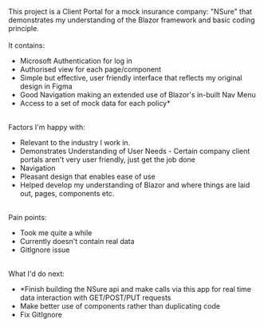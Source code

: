 This project is a Client Portal for a mock insurance company: "NSure" that demonstrates my understanding of the Blazor framework and basic coding principle. <br></br>
It contains:
- Microsoft Authentication for log in
- Authorised view for each page/component
- Simple but effective, user friendly interface that reflects my original design in Figma
- Good Navigation making an extended use of Blazor's in-built Nav Menu
- Access to a set of mock data for each policy*<br></br>

Factors I'm happy with:
- Relevant to the industry I work in.
- Demonstrates Understanding of User Needs - Certain company client portals aren't very user friendly, just get the job done
- Navigation
- Pleasant design that enables ease of use
- Helped develop my understanding of Blazor and where things are laid out, pages, components etc.<br></br>

Pain points:
- Took me quite a while
- Currently doesn't contain real data
- GitIgnore issue<br></br>

What I'd do next:
- *Finish building the NSure api and make calls via this app for real time data interaction with GET/POST/PUT requests
- Make better use of components rather than duplicating code
- Fix GitIgnore<br></br>
